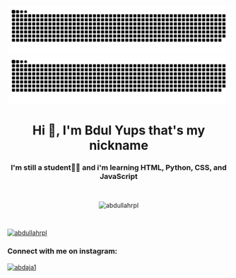 ![github contribution grid snake animation](https://raw.githubusercontent.com/loonglim/loonglim/output/github-contribution-grid-snake.svg#gh-light-mode-only)
![github contribution grid snake animation](https://raw.githubusercontent.com/loonglim/loonglim/output/github-contribution-grid-snake-dark.svg#gh-dark-mode-only)

<h1 align="center">Hi 👋, I'm Bdul Yups that's my nickname</h1>
<h3 align="center">I'm still a student👨‍💻 and i'm learning HTML, Python, CSS, and JavaScript</h3>
</br>
<p align="center"> <img src="https://komarev.com/ghpvc/?username=abdullahrpl&label=Visitors&color=2eff7e&style=flat" alt="abdullahrpl" width="200" /> </p>
</br>
<p align="left"> <a href="https://github.com/ryo-ma/github-profile-trophy"><img src="https://github-profile-trophy.vercel.app/?username=abdullahrpl" alt="abdullahrpl" /></a> </p>

<h3 align="left">Connect with me on instagram:</h3>
<p align="left">
<a href="https://instagram.com/abdaja1" target="blank"><img align="center" src="https://raw.githubusercontent.com/rahuldkjain/github-profile-readme-generator/master/src/images/icons/Social/instagram.svg" alt="abdaja1" height="60" width="70" /></a>
</p>
<br>
